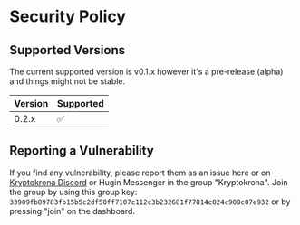 # Security Policy

## Supported Versions

The current supported version is v0.1.x however it's a pre-release (alpha) and things might not be stable.

| Version | Supported          |
| ------- | ------------------ |
| 0.2.x   | :white_check_mark: |

## Reporting a Vulnerability

If you find any vulnerability, please report them as an issue here or on [Kryptokrona Discord](https://discord.gg/VTgsTGS9b7) or Hugin Messenger in the group "Kryptokrona". 
Join the group by using this group key: `33909fb89783fb15b5c2df50ff7107c112c3b232681f77814c024c909c07e932` or by pressing "join" on the dashboard.
